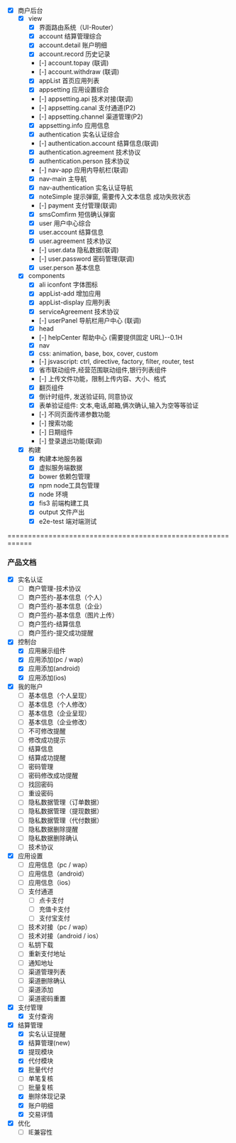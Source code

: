 - [x] 商户后台
     - [x] view
        - [x] 界面路由系统（UI-Router）
        - [x] account 结算管理综合
        - [x] account.detail 账户明细
        - [x] account.record 历史记录
        - [-] account.topay (联调)
        - [-] account.withdraw (联调)
        - [x] appList 首页应用列表
        - [x] appsetting 应用设置综合
        - [-] appsetting.api 技术对接(联调)
        - [-] appsetting.canal 支付通道(P2)
        - [-] appsetting.channel 渠道管理(P2)
        - [x] appsetting.info 应用信息
        - [x] authentication 实名认证综合
        - [-] authentication.account 结算信息(联调)
        - [x] authentication.agreement 技术协议
        - [x] authentication.person 技术协议
        - [-] nav-app 应用内导航栏(联调)
        - [x] nav-main 主导航
        - [x] nav-authentication 实名认证导航
        - [x] noteSimple 提示弹窗, 需要传入文本信息 成功失败状态
        - [-] payment 支付管理(联调)
        - [x] smsComfirm 短信确认弹窗
        - [x] user 用户中心综合
        - [x] user.account 结算信息
        - [x] user.agreement 技术协议
        - [-] user.data 隐私数据(联调)
        - [-] user.password 密码管理(联调)
        - [x] user.person 基本信息
    - [x] components
        - [x] ali iconfont 字体图标
        - [x] appList-add 增加应用
        - [x] appList-display 应用列表
        - [x] serviceAgreement 技术协议
        - [-] userPanel 导航栏用户中心 (联调)
        - [x] head
        - [-] helpCenter 帮助中心 (需要提供固定 URL)--0.1H
        - [x] nav
        - [x] css: animation, base, box, cover, custom
        - [-] jsvascript: ctrl, directive, factory, filter, router, test
        - [x] 省市联动组件,经营范围联动组件,银行列表组件
        - [-] 上传文件功能，限制上传内容、大小、格式
        - [x] 翻页组件
        - [x] 倒计时组件, 发送验证码, 同意协议
        - [x] 表单验证组件: 文本,电话,邮箱,俩次确认,输入为空等等验证
        - [-] 不同页面传递参数功能
        - [-] 搜索功能
        - [-] 日期组件
        - [-] 登录退出功能(联调)
    - [x] 构建
        - [x] 构建本地服务器
        - [x] 虚拟服务端数据
        - [x] bower 依赖包管理
        - [x] npm node工具包管理
        - [x] node 环境
        - [x] fis3 前端构建工具
        - [x] output 文件产出
        - [x] e2e-test 端对端测试

============================================================

### 产品文档
- [x] 实名认证
    - [ ] 商户管理-技术协议
    - [ ] 商户签约-基本信息（个人）
    - [ ] 商户签约-基本信息（企业）
    - [ ] 商户签约-基本信息（图片上传）
    - [ ] 商户签约-结算信息
    - [ ] 商户签约-提交成功提醒
- [x] 控制台
    - [x] 应用展示组件
    - [x] 应用添加(pc / wap)
    - [x] 应用添加(android)
    - [x] 应用添加(ios)
- [x] 我的账户
    - [ ] 基本信息（个人呈现）
    - [ ] 基本信息（个人修改）
    - [ ] 基本信息（企业呈现）
    - [ ] 基本信息（企业修改）
    - [ ] 不可修改提醒
    - [ ] 修改成功提示
    - [ ] 结算信息
    - [ ] 结算成功提醒
    - [ ] 密码管理
    - [ ] 密码修改成功提醒
    - [ ] 找回密码
    - [ ] 重设密码
    - [ ] 隐私数据管理（订单数据）
    - [ ] 隐私数据管理（提现数据）
    - [ ] 隐私数据管理（代付数据）
    - [ ] 隐私数据删除提醒
    - [ ] 隐私数据删除确认
    - [ ] 技术协议
- [x] 应用设置
    - [ ] 应用信息（pc / wap）
    - [ ] 应用信息（android）
    - [ ] 应用信息（ios）
    - [ ] 支付通道
        - [ ] 点卡支付
        - [ ] 充值卡支付
        - [ ] 支付宝支付
    - [ ] 技术对接（pc / wap）
    - [ ] 技术对接（android / ios）
    - [ ] 私钥下载
    - [ ] 重新支付地址
    - [ ] 通知地址
    - [ ] 渠道管理列表
    - [ ] 渠道删除确认
    - [ ] 渠道添加
    - [ ] 渠道密码重置
- [x] 支付管理
    - [x] 支付查询
- [x] 结算管理
    - [x] 实名认证提醒
    - [x] 结算管理(new)
    - [x] 提现模块
    - [x] 代付模块
    - [x] 批量代付
    - [ ] 单笔复核
    - [ ] 批量复核
    - [x] 删除体现记录
    - [x] 账户明细
    - [x] 交易详情
 - [x] 优化
    - [ ] IE兼容性
